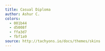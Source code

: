 ```yaml
---
title: Casual Diploma
author: Ashur C.
colors:
  - 001b44
  - d5008f
  - ffa3d7
  - fbf1a9
source: http://tachyons.io/docs/themes/skins
---
```

